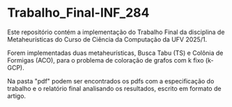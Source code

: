 # Trabalho_Final-INF_284

Este repositório contém a implementação do Trabalho Final da disciplina de Metaheurísticas do Curso de Ciência da Computação da UFV 2025/1. 

Forem implementadas duas metaheurísticas, Busca Tabu (TS) e Colônia de Formigas (ACO), para o problema de coloração de grafos com k fixo (k-GCP). 

Na pasta "pdf" podem ser encontrados os pdfs com a especificação do trabalho e o relatório final analisando os resultados, escrito em formato de artigo.
